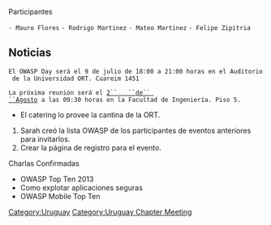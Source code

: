 Participantes

`- Mauro Flores`
`- Rodrigo Martinez`
`- Mateo Martinez`
`- Felipe Zipitria`

## Noticias

`El OWASP Day será el 9 de julio de 18:00 a 21:00 horas en el Auditorio de la Universidad ORT. Cuareim 1451`

`La próxima reunión será el `[`2``   ``de``
 ``Agosto`](Uruguay-Minuta-02-ago-2013 "wikilink")` a las 09:30 horas en la Facultad de Ingeniería. Piso 5.`

  - El catering lo provee la cantina de la ORT.

<!-- end list -->

1.  Sarah creó la lista OWASP de los participantes de eventos anteriores
    para invitarlos.
2.  Crear la página de registro para el evento.

Charlas Confirmadas

  - OWASP Top Ten 2013
  - Como explotar aplicaciones seguras
  - OWASP Mobile Top Ten

[Category:Uruguay](Category:Uruguay "wikilink") [Category:Uruguay
Chapter Meeting](Category:Uruguay_Chapter_Meeting "wikilink")